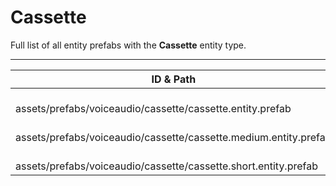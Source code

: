 # Cassette
Full list of all <Badge type="warning" text="3"/> entity prefabs with the **Cassette** entity type.

---
| ID & Path |
| --- |
| <a href="#3549123016"><Badge id="3549123016" type="tip" text="#"/></a> <Badge type="tip" text="3549123016"/> <Badge type="info" text="HideIfOwnerFirstPerson"/> <Badge type="info" text="Rust.PropRenderer"/> <br> assets/prefabs/voiceaudio/cassette/cassette.entity.prefab |
| <a href="#1513498993"><Badge id="1513498993" type="tip" text="#"/></a> <Badge type="tip" text="1513498993"/> <Badge type="info" text="HideIfOwnerFirstPerson"/> <Badge type="info" text="Rust.PropRenderer"/> <br> assets/prefabs/voiceaudio/cassette/cassette.medium.entity.prefab |
| <a href="#253547591"><Badge id="253547591" type="tip" text="#"/></a> <Badge type="tip" text="253547591"/> <Badge type="info" text="HideIfOwnerFirstPerson"/> <Badge type="info" text="Rust.PropRenderer"/> <br> assets/prefabs/voiceaudio/cassette/cassette.short.entity.prefab |
